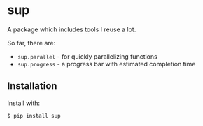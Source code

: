 # sup

A package which includes tools I reuse a lot.

So far, there are:

- `sup.parallel` - for quickly parallelizing functions
- `sup.progress` - a progress bar with estimated completion time

## Installation

Install with:

    $ pip install sup